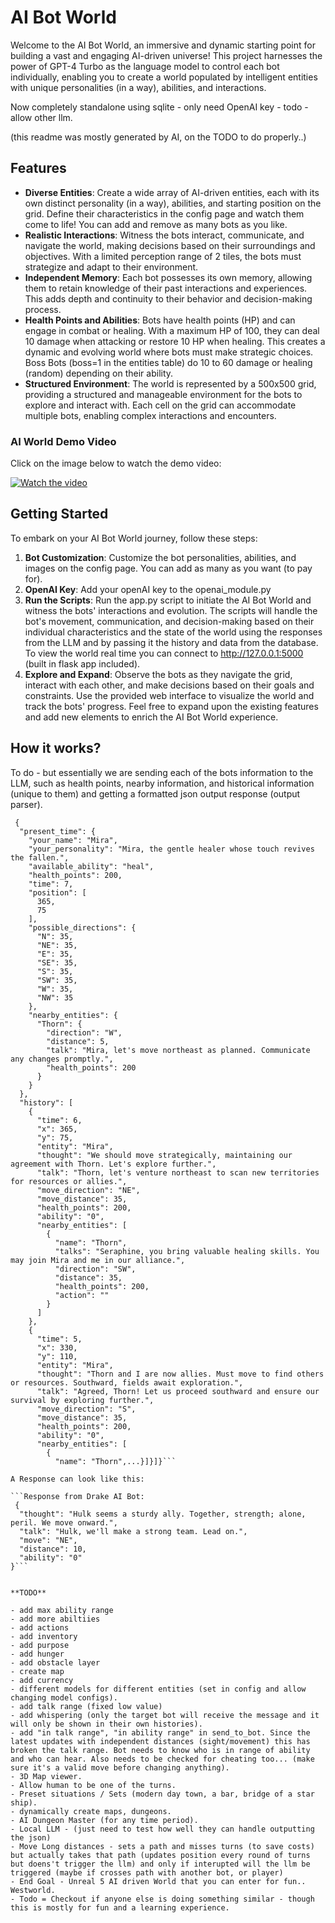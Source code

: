 # AI Bot World

Welcome to the AI Bot World, an immersive and dynamic starting point for building a vast and engaging AI-driven universe! This project harnesses the power of GPT-4 Turbo as the language model to control each bot individually, enabling you to create a world populated by intelligent entities with unique personalities (in a way), abilities, and interactions.

Now completely standalone using sqlite - only need OpenAI key - todo - allow other llm.

(this readme was mostly generated by AI, on the TODO to do properly..)

## Features

- **Diverse Entities**: Create a wide array of AI-driven entities, each with its own distinct personality (in a way), abilities, and starting position on the grid. Define their characteristics in the config page and watch them come to life! You can add and remove as many bots as you like.
- **Realistic Interactions**: Witness the bots interact, communicate, and navigate the world, making decisions based on their surroundings and objectives. With a limited perception range of 2 tiles, the bots must strategize and adapt to their environment.
- **Independent Memory**: Each bot possesses its own memory, allowing them to retain knowledge of their past interactions and experiences. This adds depth and continuity to their behavior and decision-making process.
- **Health Points and Abilities**: Bots have health points (HP) and can engage in combat or healing. With a maximum HP of 100, they can deal 10 damage when attacking or restore 10 HP when healing. This creates a dynamic and evolving world where bots must make strategic choices. Boss Bots (boss=1 in the entities table) do 10 to 60 damage or healing (random) depending on their ability.
- **Structured Environment**: The world is represented by a 500x500 grid, providing a structured and manageable environment for the bots to explore and interact with. Each cell on the grid can accommodate multiple bots, enabling complex interactions and encounters.

### AI World Demo Video
Click on the image below to watch the demo video:

[![Watch the video](https://downloads.xaya.io/screenshot.jpg)](https://downloads.xaya.io/AI-world-v1.mp4)

## Getting Started

To embark on your AI Bot World journey, follow these steps:

1. **Bot Customization**: Customize the bot personalities, abilities, and images on the config page. You can add as many as you want (to pay for).
2. **OpenAI Key**: Add your openAI key to the openai_module.py
4. **Run the Scripts**: Run the app.py script to initiate the AI Bot World and witness the bots' interactions and evolution. The scripts will handle the bot's movement, communication, and decision-making based on their individual characteristics and the state of the world using the responses from the LLM and by passing it the history and data from the database. To view the world real time you can connect to http://127.0.0.1:5000 (built in flask app included).
5. **Explore and Expand**: Observe the bots as they navigate the grid, interact with each other, and make decisions based on their goals and constraints. Use the provided web interface to visualize the world and track the bots' progress. Feel free to expand upon the existing features and add new elements to enrich the AI Bot World experience.

## How it works?

To do - but essentially we are sending each of the bots information to the LLM, such as health points, nearby information, and historical information (unique to them) and getting a formatted json output response (output parser).

```Data sent to Mira AI Bot:
 {
  "present_time": {
    "your_name": "Mira",
    "your_personality": "Mira, the gentle healer whose touch revives the fallen.",
    "available_ability": "heal",
    "health_points": 200,
    "time": 7,
    "position": [
      365,
      75
    ],
    "possible_directions": {
      "N": 35,
      "NE": 35,
      "E": 35,
      "SE": 35,
      "S": 35,
      "SW": 35,
      "W": 35,
      "NW": 35
    },
    "nearby_entities": {
      "Thorn": {
        "direction": "W",
        "distance": 5,
        "talk": "Mira, let's move northeast as planned. Communicate any changes promptly.",
        "health_points": 200
      }
    }
  },
  "history": [
    {
      "time": 6,
      "x": 365,
      "y": 75,
      "entity": "Mira",
      "thought": "We should move strategically, maintaining our agreement with Thorn. Let's explore further.",
      "talk": "Thorn, let's venture northeast to scan new territories for resources or allies.",
      "move_direction": "NE",
      "move_distance": 35,
      "health_points": 200,
      "ability": "0",
      "nearby_entities": [
        {
          "name": "Thorn",
          "talks": "Seraphine, you bring valuable healing skills. You may join Mira and me in our alliance.",
          "direction": "SW",
          "distance": 35,
          "health_points": 200,
          "action": ""
        }
      ]
    },
    {
      "time": 5,
      "x": 330,
      "y": 110,
      "entity": "Mira",
      "thought": "Thorn and I are now allies. Must move to find others or resources. Southward, fields await exploration.",
      "talk": "Agreed, Thorn! Let us proceed southward and ensure our survival by exploring further.",
      "move_direction": "S",
      "move_distance": 35,
      "health_points": 200,
      "ability": "0",
      "nearby_entities": [
        {
          "name": "Thorn",...}]}]}```

A Response can look like this:

```Response from Drake AI Bot:
 {
  "thought": "Hulk seems a sturdy ally. Together, strength; alone, peril. We move onward.",
  "talk": "Hulk, we'll make a strong team. Lead on.",
  "move": "NE",
  "distance": 10,
  "ability": "0"
}```


**TODO**

- add max ability range
- add more abiltiies
- add actions 
- add inventory
- add purpose
- add hunger
- add obstacle layer
- create map
- add currency
- different models for different entities (set in config and allow changing model configs).
- add talk range (fixed low value)
- add whispering (only the target bot will receive the message and it will only be shown in their own histories).
- add "in talk range", "in ability range" in send_to_bot. Since the latest updates with independent distances (sight/movement) this has broken the talk range. Bot needs to know who is in range of ability and who can hear. Also needs to be checked for cheating too... (make sure it's a valid move before changing anything).
- 3D Map viewer.
- Allow human to be one of the turns.
- Preset situations / Sets (modern day town, a bar, bridge of a star ship).
- dynamically create maps, dungeons.
- AI Dungeon Master (for any time period).
- Local LLM - (just need to test how well they can handle outputting the json)
- Move Long distances - sets a path and misses turns (to save costs) but actually takes that path (updates position every round of turns but doens't trigger the llm) and only if interupted will the llm be triggered (maybe if crosses path with another bot, or player)
- End Goal - Unreal 5 AI driven World that you can enter for fun.. Westworld.
- Todo = Checkout if anyone else is doing something similar - though this is mostly for fun and a learning experience.
